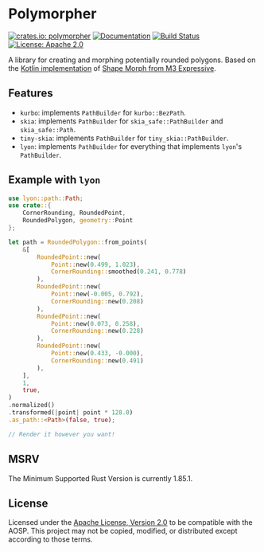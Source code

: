 # Polymorpher

[![crates.io: polymorpher](https://img.shields.io/crates/v/polymorpher.svg?style=for-the-badge)](https://crates.io/crates/polymorpher)
[![Documentation](https://img.shields.io/docsrs/polymorpher.svg?style=for-the-badge)](https://docs.rs/polymorpher)
[![Build Status](https://img.shields.io/github/actions/workflow/status/Aiving/polymorpher/CI.yml.svg?style=for-the-badge)](https://github.com/Aiving/polymorpher/actions)
[![License: Apache 2.0](https://img.shields.io/badge/License-Apache_2.0-634f7d.svg?style=for-the-badge)](LICENSE)

A library for creating and morphing potentially rounded polygons. Based on the [Kotlin implementation](https://android.googlesource.com/platform/frameworks/support/+/refs/heads/androidx-main/graphics/graphics-shapes) of [Shape Morph from M3 Expressive](https://m3.material.io/styles/shape/shape-morph).

## Features

- `kurbo`: implements `PathBuilder` for `kurbo::BezPath`.
- `skia`: implements `PathBuilder` for `skia_safe::PathBuilder` and `skia_safe::Path`.
- `tiny-skia`: implements `PathBuilder` for `tiny_skia::PathBuilder`.
- `lyon`: implements `PathBuilder` for everything that implements `lyon`'s `PathBuilder`.

## Example with `lyon`

```rust
use lyon::path::Path;
use crate::{
    CornerRounding, RoundedPoint,
    RoundedPolygon, geometry::Point
};

let path = RoundedPolygon::from_points(
    &[
        RoundedPoint::new(
            Point::new(0.499, 1.023),
            CornerRounding::smoothed(0.241, 0.778)
        ),
        RoundedPoint::new(
            Point::new(-0.005, 0.792),
            CornerRounding::new(0.208)
        ),
        RoundedPoint::new(
            Point::new(0.073, 0.258),
            CornerRounding::new(0.228)
        ),
        RoundedPoint::new(
            Point::new(0.433, -0.000),
            CornerRounding::new(0.491)
        ),
    ],
    1,
    true,
)
.normalized()
.transformed(|point| point * 128.0)
.as_path::<Path>(false, true);

// Render it however you want!
```

## MSRV

The Minimum Supported Rust Version is currently 1.85.1.

## License

Licensed under the [Apache License, Version 2.0](http://www.apache.org/licenses/LICENSE-2.0) to be compatible with the AOSP. This project may not be copied, modified, or distributed except according to those terms.

